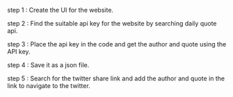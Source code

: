 step 1 : Create the UI for the website.

step 2 : Find the suitable api key for the website by searching daily quote api.

step 3 : Place the api key in the code and get the author and quote using the API key.

step 4 : Save it as a json file.

step 5 : Search for the twitter share link and add the author and quote in the link to navigate to the twitter.